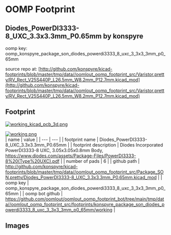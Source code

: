 # OOMP Footprint  
## Diodes_PowerDI3333-8_UXC_3.3x3.3mm_P0.65mm  by konspyre  
  
oomp key: oomp_konspyre_package_son_diodes_powerdi3333_8_uxc_3_3x3_3mm_p0_65mm  
  
source repo at: [http://github.com/konspyre/kicad-footprints/blob/master/tmp/data//oomlout_oomp_footprint_src/Varistor.pretty/RV_Rect_V25S440P_L26.5mm_W8.2mm_P12.7mm.kicad_mod](http://github.com/konspyre/kicad-footprints/blob/master/tmp/data//oomlout_oomp_footprint_src/Varistor.pretty/RV_Rect_V25S440P_L26.5mm_W8.2mm_P12.7mm.kicad_mod)  
## Footprint  
  
[![working_kicad_pcb_3d.png](working_kicad_pcb_3d_600.png)](working_kicad_pcb_3d.png)  
  
[![working.png](working_600.png)](working.png)  
| name | value | 
| --- | --- | 
| footprint name | Diodes_PowerDI3333-8_UXC_3.3x3.3mm_P0.65mm | 
| footprint description | Diodes Incorporated PowerDI3333-8 UXC, 3.05x3.05x0.8mm Body, https://www.diodes.com/assets/Package-Files/PowerDI3333-8%20(Type%20UXC).pdf | 
| number of pads | 6 | 
| github path | http://github.com/konspyre/kicad-footprints/blob/master/tmp/data//oomlout_oomp_footprint_src/Package_SON.pretty/Diodes_PowerDI3333-8_UXC_3.3x3.3mm_P0.65mm.kicad_mod | 
| oomp key | oomp_konspyre_package_son_diodes_powerdi3333_8_uxc_3_3x3_3mm_p0_65mm | 
| oomp bot github | https://github.com/oomlout/oomlout_oomp_footprint_bot/tree/main/tmp/data//oomlout_oomp_footprint_src/footprints/konspyre_package_son_diodes_powerdi3333_8_uxc_3_3x3_3mm_p0_65mm/working | 
## Images  

